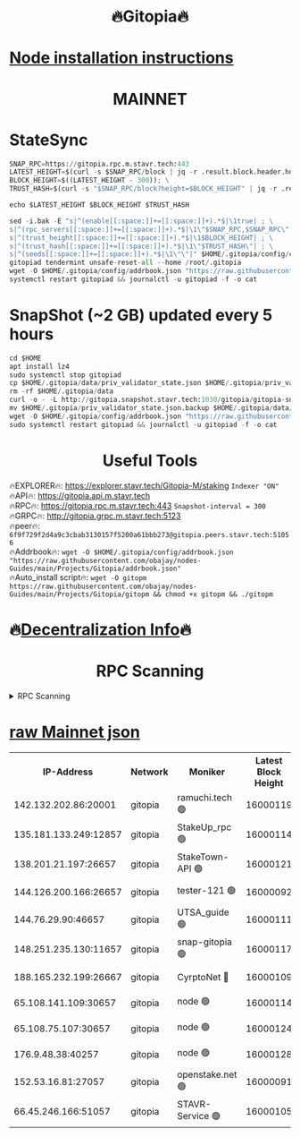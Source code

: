 <h1 align="center"> 🔥Gitopia🔥</h1>

[Node installation instructions](https://github.com/obajay/nodes-Guides/tree/main/Projects/Gitopia)
=

<h1 align="center"> MAINNET</h1>

# StateSync
```python
SNAP_RPC=https://gitopia.rpc.m.stavr.tech:443
LATEST_HEIGHT=$(curl -s $SNAP_RPC/block | jq -r .result.block.header.height); \
BLOCK_HEIGHT=$((LATEST_HEIGHT - 300)); \
TRUST_HASH=$(curl -s "$SNAP_RPC/block?height=$BLOCK_HEIGHT" | jq -r .result.block_id.hash)

echo $LATEST_HEIGHT $BLOCK_HEIGHT $TRUST_HASH

sed -i.bak -E "s|^(enable[[:space:]]+=[[:space:]]+).*$|\1true| ; \
s|^(rpc_servers[[:space:]]+=[[:space:]]+).*$|\1\"$SNAP_RPC,$SNAP_RPC\"| ; \
s|^(trust_height[[:space:]]+=[[:space:]]+).*$|\1$BLOCK_HEIGHT| ; \
s|^(trust_hash[[:space:]]+=[[:space:]]+).*$|\1\"$TRUST_HASH\"| ; \
s|^(seeds[[:space:]]+=[[:space:]]+).*$|\1\"\"|" $HOME/.gitopia/config/config.toml
gitopiad tendermint unsafe-reset-all --home /root/.gitopia
wget -O $HOME/.gitopia/config/addrbook.json "https://raw.githubusercontent.com/obajay/nodes-Guides/main/Projects/Gitopia/addrbook.json"
systemctl restart gitopiad && journalctl -u gitopiad -f -o cat
```
# SnapShot (~2 GB) updated every 5 hours
```python
cd $HOME
apt install lz4
sudo systemctl stop gitopiad
cp $HOME/.gitopia/data/priv_validator_state.json $HOME/.gitopia/priv_validator_state.json.backup
rm -rf $HOME/.gitopia/data
curl -o - -L http://gitopia.snapshot.stavr.tech:1030/gitopia/gitopia-snap.tar.lz4 | lz4 -c -d - | tar -x -C $HOME/.gitopia --strip-components 2
mv $HOME/.gitopia/priv_validator_state.json.backup $HOME/.gitopia/data/priv_validator_state.json
wget -O $HOME/.gitopia/config/addrbook.json "https://raw.githubusercontent.com/obajay/nodes-Guides/main/Projects/Gitopia/addrbook.json"
sudo systemctl restart gitopiad && journalctl -u gitopiad -f -o cat
```
 <h1 align="center"> Useful Tools</h1>

🔥EXPLORER🔥:      https://explorer.stavr.tech/Gitopia-M/staking  `Indexer "ON"` \
🔥API🔥: 			 		 https://gitopia.api.m.stavr.tech \
🔥RPC🔥:           https://gitopia.rpc.m.stavr.tech:443              `Snapshot-interval = 300` \
🔥GRPC🔥:          http://gitopia.grpc.m.stavr.tech:5123 \
🔥peer🔥:					 `6f9f729f2d4a9c3cbab3130157f5200a61bbb273@gitopia.peers.stavr.tech:51056` \
🔥Addrbook🔥:    ```wget -O $HOME/.gitopia/config/addrbook.json "https://raw.githubusercontent.com/obajay/nodes-Guides/main/Projects/Gitopia/addrbook.json"``` \
🔥Auto_install script🔥: ```wget -O gitopm https://raw.githubusercontent.com/obajay/nodes-Guides/main/Projects/Gitopia/gitopm && chmod +x gitopm && ./gitopm```

🔥[Decentralization Info](https://github.com/obajay/StateSync-snapshots/tree/main/Projects/Gitopia/Decentralization)🔥
=

<h1 align="center"> RPC Scanning</h1>

<details>
<summary>RPC Scanning</summary>

<h2 align="center"> We scan nodes in real time every 4 hours. And we provide the final result of RPC endpoints.
We cannot influence the operation of these nodes in any way. </h2>


```python
If Voting Power is higher than 0 --> then the Node is a validator of the network and may be subject to attack and be a potential threat to the chain.
```
```python
We marked such validators with a red symbol
```

</details>

[raw Mainnet json](https://rpc-check.gitopm.stavr.tech/gitopm/rpc-gitopm-result.json)
=

<table><tr><th>IP-Address</th><th>Network</th><th>Moniker</th><th>Latest Block Height</th><th>Earliest Block Height</th><th>Catching Up</th><th>Tx Index</th><th>Voting Power</th><th>Scan Time</th></tr><tr><td>142.132.202.86:20001</td><td>gitopia</td><td>ramuchi.tech 🟢</td><td>16000119</td><td>6548337</td><td>False</td><td>on</td><td>0</td><td>2024-03-27T10:44:27.834031855UTC</td></tr><tr><td>135.181.133.249:12857</td><td>gitopia</td><td>StakeUp_rpc 🟢</td><td>16000114</td><td>8010001</td><td>False</td><td>on</td><td>0</td><td>2024-03-27T10:44:28.167216187UTC</td></tr><tr><td>138.201.21.197:26657</td><td>gitopia</td><td>StakeTown-API 🟢</td><td>16000121</td><td>12733501</td><td>False</td><td>on</td><td>0</td><td>2024-03-27T10:44:32.517096314UTC</td></tr><tr><td>144.126.200.166:26657</td><td>gitopia</td><td>tester-121 🟢</td><td>16000092</td><td>12832814</td><td>False</td><td>off</td><td>0</td><td>2024-03-27T10:43:47.221435036UTC</td></tr><tr><td>144.76.29.90:46657</td><td>gitopia</td><td>UTSA_guide 🟢</td><td>16000111</td><td>13035301</td><td>False</td><td>on</td><td>0</td><td>2024-03-27T10:44:16.767126748UTC</td></tr><tr><td>148.251.235.130:11657</td><td>gitopia</td><td>snap-gitopia 🟢</td><td>16000117</td><td>14941501</td><td>False</td><td>on</td><td>0</td><td>2024-03-27T10:44:25.569098623UTC</td></tr><tr><td>188.165.232.199:26667</td><td>gitopia</td><td>CyrptoNet 🔴</td><td>16000109</td><td>15044042</td><td>False</td><td>off</td><td>18667</td><td>2024-03-27T10:44:12.453201492UTC</td></tr><tr><td>65.108.141.109:30657</td><td>gitopia</td><td>node 🟢</td><td>16000114</td><td>15095965</td><td>False</td><td>on</td><td>0</td><td>2024-03-27T10:44:23.229698423UTC</td></tr><tr><td>65.108.75.107:30657</td><td>gitopia</td><td>node 🟢</td><td>16000124</td><td>15146660</td><td>False</td><td>on</td><td>0</td><td>2024-03-27T10:44:36.908842365UTC</td></tr><tr><td>176.9.48.38:40257</td><td>gitopia</td><td>node 🟢</td><td>16000128</td><td>15437001</td><td>False</td><td>on</td><td>0</td><td>2024-03-27T10:44:43.337645354UTC</td></tr><tr><td>152.53.16.81:27057</td><td>gitopia</td><td>openstake.net 🟢</td><td>16000091</td><td>15970501</td><td>False</td><td>off</td><td>0</td><td>2024-03-27T10:43:44.895586010UTC</td></tr><tr><td>66.45.246.166:51057</td><td>gitopia</td><td>STAVR-Service 🟢</td><td>16000105</td><td>15988001</td><td>False</td><td>on</td><td>0</td><td>2024-03-27T10:44:08.134430078UTC</td></tr></table>
